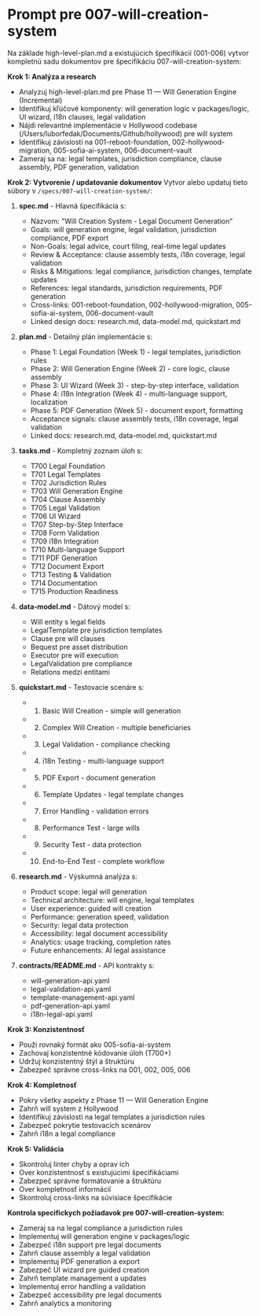 # Prompt pre 007-will-creation-system

Na základe high-level-plan.md a existujúcich špecifikácií (001-006) vytvor kompletnú sadu dokumentov pre špecifikáciu 007-will-creation-system:

**Krok 1: Analýza a research**
- Analyzuj high-level-plan.md pre Phase 11 — Will Generation Engine (Incremental)
- Identifikuj kľúčové komponenty: will generation logic v packages/logic, UI wizard, i18n clauses, legal validation
- Nájdi relevantné implementácie v Hollywood codebase (/Users/luborfedak/Documents/Github/hollywood) pre will system
- Identifikuj závislosti na 001-reboot-foundation, 002-hollywood-migration, 005-sofia-ai-system, 006-document-vault
- Zameraj sa na: legal templates, jurisdiction compliance, clause assembly, PDF generation, validation

**Krok 2: Vytvorenie / updatovanie dokumentov**
Vytvor alebo updatuj tieto súbory v `/specs/007-will-creation-system/`:

1. **spec.md** - Hlavná špecifikácia s:
   - Názvom: "Will Creation System - Legal Document Generation"
   - Goals: will generation engine, legal validation, jurisdiction compliance, PDF export
   - Non-Goals: legal advice, court filing, real-time legal updates
   - Review & Acceptance: clause assembly tests, i18n coverage, legal validation
   - Risks & Mitigations: legal compliance, jurisdiction changes, template updates
   - References: legal standards, jurisdiction requirements, PDF generation
   - Cross-links: 001-reboot-foundation, 002-hollywood-migration, 005-sofia-ai-system, 006-document-vault
   - Linked design docs: research.md, data-model.md, quickstart.md

2. **plan.md** - Detailný plán implementácie s:
   - Phase 1: Legal Foundation (Week 1) - legal templates, jurisdiction rules
   - Phase 2: Will Generation Engine (Week 2) - core logic, clause assembly
   - Phase 3: UI Wizard (Week 3) - step-by-step interface, validation
   - Phase 4: i18n Integration (Week 4) - multi-language support, localization
   - Phase 5: PDF Generation (Week 5) - document export, formatting
   - Acceptance signals: clause assembly tests, i18n coverage, legal validation
   - Linked docs: research.md, data-model.md, quickstart.md

3. **tasks.md** - Kompletný zoznam úloh s:
   - T700 Legal Foundation
   - T701 Legal Templates
   - T702 Jurisdiction Rules
   - T703 Will Generation Engine
   - T704 Clause Assembly
   - T705 Legal Validation
   - T706 UI Wizard
   - T707 Step-by-Step Interface
   - T708 Form Validation
   - T709 i18n Integration
   - T710 Multi-language Support
   - T711 PDF Generation
   - T712 Document Export
   - T713 Testing & Validation
   - T714 Documentation
   - T715 Production Readiness

4. **data-model.md** - Dátový model s:
   - Will entity s legal fields
   - LegalTemplate pre jurisdiction templates
   - Clause pre will clauses
   - Bequest pre asset distribution
   - Executor pre will execution
   - LegalValidation pre compliance
   - Relations medzi entitami

5. **quickstart.md** - Testovacie scenáre s:
   - 1) Basic Will Creation - simple will generation
   - 2) Complex Will Creation - multiple beneficiaries
   - 3) Legal Validation - compliance checking
   - 4) i18n Testing - multi-language support
   - 5) PDF Export - document generation
   - 6) Template Updates - legal template changes
   - 7) Error Handling - validation errors
   - 8) Performance Test - large wills
   - 9) Security Test - data protection
   - 10) End-to-End Test - complete workflow

6. **research.md** - Výskumná analýza s:
   - Product scope: legal will generation
   - Technical architecture: will engine, legal templates
   - User experience: guided will creation
   - Performance: generation speed, validation
   - Security: legal data protection
   - Accessibility: legal document accessibility
   - Analytics: usage tracking, completion rates
   - Future enhancements: AI legal assistance

7. **contracts/README.md** - API kontrakty s:
   - will-generation-api.yaml
   - legal-validation-api.yaml
   - template-management-api.yaml
   - pdf-generation-api.yaml
   - i18n-legal-api.yaml

**Krok 3: Konzistentnosť**
- Použi rovnaký formát ako 005-sofia-ai-system
- Zachovaj konzistentné kódovanie úloh (T700+)
- Udržuj konzistentný štýl a štruktúru
- Zabezpeč správne cross-links na 001, 002, 005, 006

**Krok 4: Kompletnosť**
- Pokry všetky aspekty z Phase 11 — Will Generation Engine
- Zahrň will system z Hollywood
- Identifikuj závislosti na legal templates a jurisdiction rules
- Zabezpeč pokrytie testovacích scenárov
- Zahrň i18n a legal compliance

**Krok 5: Validácia**
- Skontroluj linter chyby a oprav ich
- Over konzistentnosť s existujúcimi špecifikáciami
- Zabezpeč správne formátovanie a štruktúru
- Over kompletnosť informácií
- Skontroluj cross-links na súvisiace špecifikácie

**Kontrola specifickych požiadavok pre 007-will-creation-system:**
- Zameraj sa na legal compliance a jurisdiction rules
- Implementuj will generation engine v packages/logic
- Zabezpeč i18n support pre legal documents
- Zahrň clause assembly a legal validation
- Implementuj PDF generation a export
- Zabezpeč UI wizard pre guided creation
- Zahrň template management a updates
- Implementuj error handling a validation
- Zabezpeč accessibility pre legal documents
- Zahrň analytics a monitoring
